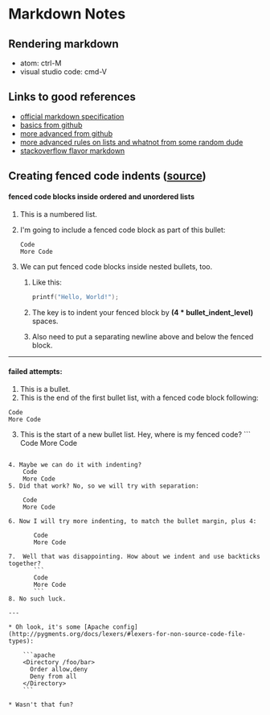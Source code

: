 # Markdown Notes

## Rendering markdown
* atom: ctrl-M
* visual studio code: cmd-V

## Links to good references
* [official markdown specification](http://daringfireball.net/projects/markdown/syntax)
* [basics from github](https://guides.github.com/features/mastering-markdown/)
* [more advanced from github](https://help.github.com/articles/working-with-advanced-formatting/)
* [more advanced rules on lists and whatnot from some random dude](https://gist.github.com/dupuy/1855764)
* [stackoverflow flavor markdown](http://stackoverflow.com/editing-help)

## Creating fenced code indents ([source](https://gist.github.com/clintel/1155906))


#### fenced code blocks inside ordered and unordered lists

1. This is a numbered list.
2. I'm going to include a fenced code block as part of this bullet:

    ```
    Code
    More Code
    ```

3. We can put fenced code blocks inside nested bullets, too.
   1. Like this:

        ```c
        printf("Hello, World!");
        ```

   2. The key is to indent your fenced block by **(4 * bullet_indent_level)** spaces.
   3. Also need to put a separating newline above and below the fenced block.

---

#### failed attempts:

1. This is a bullet.
2. This is the end of the first bullet list, with a fenced code block following:

```
Code
More Code
```

3. This is the start of a new bullet list. Hey, where is my fenced code? ```
Code
More Code
```

4. Maybe we can do it with indenting?
    Code
    More Code
5. Did that work? No, so we will try with separation:

    Code
    More Code

6. Now I will try more indenting, to match the bullet margin, plus 4:

       Code
       More Code

7.  Well that was disappointing. How about we indent and use backticks together?
       ```
       Code
       More Code
       ```
8. No such luck.

---

* Oh look, it's some [Apache config](http://pygments.org/docs/lexers/#lexers-for-non-source-code-file-types):

    ```apache
    <Directory /foo/bar>
      Order allow,deny
      Deny from all
    </Directory>
    ```

* Wasn't that fun?
